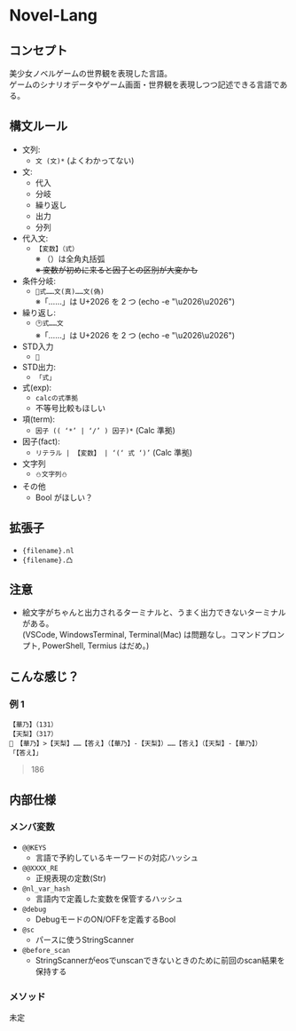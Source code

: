# Novel-Lang

## コンセプト

美少女ノベルゲームの世界観を表現した言語。  
ゲームのシナリオデータやゲーム画面・世界観を表現しつつ記述できる言語である。

## 構文ルール
<!-- 参考: ハミダシクリエイティブ シナリオデータ -->
-   文列:
    -   `文 (文)*` (よくわかってない)
-   文:
    -   代入
    -   分岐
    -   繰り返し
    -   出力
    -   分列
-   代入文:
    -   `【変数】（式）`  
        ※ （）は全角丸括弧  
        ~~※ 変数が初めに来ると因子との区別が大変かも~~
-   条件分岐:
    -   `🤔式……文(真)……文(偽)`  
        ※「……」は U+2026 を 2 つ (echo -e "\u2026\u2026")
        <!-- 美少ゲーテキストで多用される「……」 -->
-   繰り返し:
    -   `🕑式……文`  
        ※「……」は U+2026 を 2 つ (echo -e "\u2026\u2026")
        <!-- できない私が繰り返すから時計 -->
-   STD入力
    - `📝`
-   STD出力:
    -   `「式」`
-   式(exp):
    -   `calcの式準拠`
    -   不等号比較もほしい
-   項(term):
    -   `因子 (( ‘*’ | ‘/’ ) 因子)*` (Calc 準拠)
-   因子(fact):
    -   `リテラル | 【変数】 | ‘(‘ 式 ‘)’` (Calc 準拠)
-   文字列
    -   `⛄文字列⛄`
-   その他
    -   Bool がほしい？

## 拡張子
- `{filename}.nl`
- `{filename}.凸`

## 注意

-   絵文字がちゃんと出力されるターミナルと、うまく出力できないターミナルがある。  
    (VSCode, WindowsTerminal, Terminal(Mac) は問題なし。コマンドプロンプト, PowerShell, Termius はだめ。)

## こんな感じ？

### 例 1

```
【華乃】（131）
【天梨】（317）
🤔　【華乃】>【天梨】……【答え】（【華乃】-【天梨】）……【答え】（【天梨】-【華乃】）
「【答え】」
```

> 186

## 内部仕様

### メンバ変数
- `@@KEYS`
    - 言語で予約しているキーワードの対応ハッシュ
- `@@XXXX_RE`
    - 正規表現の定数(Str)
- `@nl_var_hash`
    - 言語内で定義した変数を保管するハッシュ
- `@debug`
    - DebugモードのON/OFFを定義するBool
- `@sc`
    - パースに使うStringScanner
- `@before_scan`
    - StringScannerがeosでunscanできないときのために前回のscan結果を保持する

### メソッド
未定